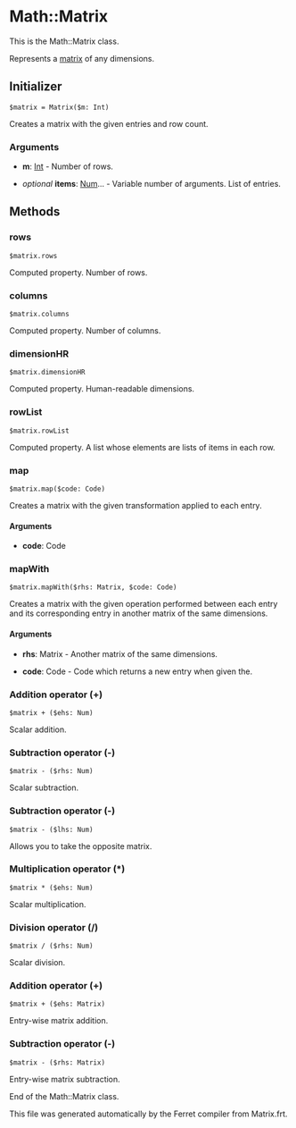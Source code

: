 # Math::Matrix

This is the Math::Matrix class.

Represents a [matrix](https://en.wikipedia.org/wiki/Matrix_(mathematics))
of any dimensions.


## Initializer

```
$matrix = Matrix($m: Int)
```

Creates a matrix with the given entries and row count.


### Arguments

* __m__: [Int](/doc/std/Number.md) - Number of rows.

* *optional* __items__: [Num](/doc/std/Number.md)... - Variable number of arguments. List of entries.

## Methods

### rows

```
$matrix.rows
```

Computed property. Number of rows.



### columns

```
$matrix.columns
```

Computed property. Number of columns.



### dimensionHR

```
$matrix.dimensionHR
```

Computed property. Human-readable dimensions.



### rowList

```
$matrix.rowList
```

Computed property. A list whose elements are lists of items in each row.



### map

```
$matrix.map($code: Code)
```

Creates a matrix with the given transformation applied to each entry.


#### Arguments

* __code__: Code  



### mapWith

```
$matrix.mapWith($rhs: Matrix, $code: Code)
```

Creates a matrix with the given operation performed between each entry and
its corresponding entry in another matrix of the same dimensions.


#### Arguments

* __rhs__: Matrix - Another matrix of the same dimensions.

* __code__: Code - Code which returns a new entry when given the.



### Addition operator (+)

```
$matrix + ($ehs: Num)
```

Scalar addition.





### Subtraction operator (-)

```
$matrix - ($rhs: Num)
```

Scalar subtraction.





### Subtraction operator (-)

```
$matrix - ($lhs: Num)
```

Allows you to take the opposite matrix.





### Multiplication operator (*)

```
$matrix * ($ehs: Num)
```

Scalar multiplication.





### Division operator (/)

```
$matrix / ($rhs: Num)
```

Scalar division.





### Addition operator (+)

```
$matrix + ($ehs: Matrix)
```

Entry-wise matrix addition.





### Subtraction operator (-)

```
$matrix - ($rhs: Matrix)
```

Entry-wise matrix subtraction.





End of the Math::Matrix class.

This file was generated automatically by the Ferret compiler from
Matrix.frt.